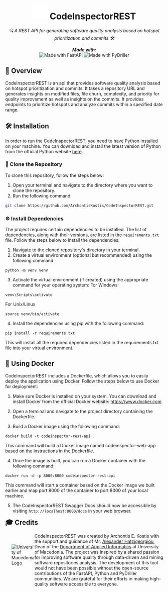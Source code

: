<h1 align="center">
  <img src="https://github.com/ArchontisKostis/CodeInspectorFlask/blob/master/static/assets/svg/logo_1.svg" width="48" height="48" />
  CodeInspectorREST
</h1>

<p align="center">
  <em>🔍 A REST API for generating software quality analysis based on hotspot prioritization and commits 🛠️</em> 
</p>

<p align="center">
  <em><b>Made with:</b></em> <br>
  <img src="https://img.shields.io/badge/FastAPI-blue" alt="Made with FastAPI" />
  <img src="https://img.shields.io/badge/PyDriller-green" alt="Made with PyDriller" />
</p>

## 🚀 Overview
CodeInspectorREST is an api that provides software quality analysis based on hotspot prioritization and commits.
It takes a repository URL and generates insights on modified files, file churn, complexity, and priority for quality improvement as well as insights on the commits.
It provides endpoints to prioritize hotspots and analyze commits within a specified date range.

## 🛠️ Installation
In order to run the CodeInspectorREST, you need to have Python installed on your machine. 
You can download and install the latest version of Python from the official Python website [here](https://www.python.org/downloads/).

### 🐙 Clone the Repository
To clone this repository, follow the steps below:
1. Open your terminal and navigate to the directory where you want to clone the repository.
2. Run the following command:
```bash
git clone https://github.com/ArchontisKostis/CodeInspectorREST.git
```

### ⚙️ Install Dependencies
The project requires certain dependencies to be installed. The list of dependencies, along with their versions, are listed in the `requirements.txt` file. Follow the steps below to install the dependencies:

1. Navigate to the cloned repository's directory in your terminal.
2. Create a virtual environment (optional but recommended) using the following command:
```
python -m venv venv
```

3. Activate the virtual environment (if created) using the appropriate command for your operating system:
For Windows:
```
venv\Scripts\activate
```

For Unix/Linux
```
source venv/bin/activate
```

4. Install the dependencies using pip with the following command:
```
pip install -r requirements.txt
```

This will install all the required dependencies listed in the requirements.txt file into your virtual environment.

## 🐳 Using Docker

CodeInspectorREST includes a Dockerfile, which allows you to easily deploy the application using Docker. Follow the steps below to use Docker for deployment:

1. Make sure Docker is installed on your system. You can download and install Docker from the official Docker website: https://www.docker.com

2. Open a terminal and navigate to the project directory containing the Dockerfile.

3. Build a Docker image using the following command:
```
docker build -t codeinspector-rest-api .
```
This command will build a Docker image named codeinspector-web-app based on the instructions in the Dockerfile.

4. Once the image is built, you can run a Docker container with the following command:
```
docker run -d -p 8000:8000 codeinspector-rest-api
```
This command will start a container based on the Docker image we built earlier and map port 8000 of the container to port 8000 of your local machine.

5. The CodeInspectorREST Swagger Docs should now be accessible by visiting `http://localhost:8000/docs` in your web browser.

<h2 style="margin: 0; padding: 0;">🎓 Credits</h2>
<div style="display: flex; align-items: center; flex-direction: row-reverse;">
  <p>
    CodeInspectorREST was created by Archontis E. Kostis with the support and guidance of Mr. <a href="https://users.uom.gr/~achat/">Alexander Hatzigeorgiou</a>, 
    Dean of the <a href="https://www.uom.gr/dai">Department of Applied Informatics</a> at University of Macedonia. 
    The project was inspired by a shared passion for improving software quality through data-driven and mining software repositories analysis. 
    The development of this tool would not have been possible without the open-source contributions of the FastAPI, Python and PyDriller communities. 
    We are grateful for their efforts in making high-quality software accessible to everyone.
  </p>
  <img src="https://www.uom.gr/site/images/logos/UOMLOGOGR-thumb.jpg" alt="University of Macedonia Logo" height="100" style="margin-left: 20px; align: center;">
</div>
